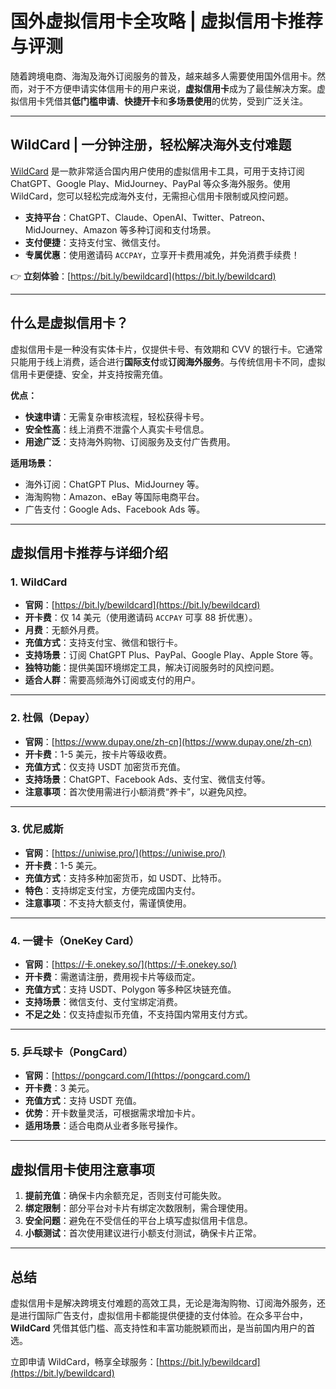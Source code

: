 # 国外虚拟信用卡全攻略 | 虚拟信用卡推荐与评测

随着跨境电商、海淘及海外订阅服务的普及，越来越多人需要使用国外信用卡。然而，对于不方便申请实体信用卡的用户来说，**虚拟信用卡**成为了最佳解决方案。虚拟信用卡凭借其**低门槛申请**、**快捷开卡**和**多场景使用**的优势，受到广泛关注。

---

## **WildCard | 一分钟注册，轻松解决海外支付难题**
[WildCard](https://bit.ly/bewildcard) 是一款非常适合国内用户使用的虚拟信用卡工具，可用于支持订阅 ChatGPT、Google Play、MidJourney、PayPal 等众多海外服务。使用 WildCard，您可以轻松完成海外支付，无需担心信用卡限制或风控问题。

- **支持平台**：ChatGPT、Claude、OpenAI、Twitter、Patreon、MidJourney、Amazon 等多种订阅和支付场景。
- **支付便捷**：支持支付宝、微信支付。
- **专属优惠**：使用邀请码 `ACCPAY`，立享开卡费用减免，并免消费手续费！

👉 **立刻体验**：[https://bit.ly/bewildcard](https://bit.ly/bewildcard)

---

## **什么是虚拟信用卡？**
虚拟信用卡是一种没有实体卡片，仅提供卡号、有效期和 CVV 的银行卡。它通常只能用于线上消费，适合进行**国际支付**或**订阅海外服务**。与传统信用卡不同，虚拟信用卡更便捷、安全，并支持按需充值。

**优点：**
- **快速申请**：无需复杂审核流程，轻松获得卡号。
- **安全性高**：线上消费不泄露个人真实卡号信息。
- **用途广泛**：支持海外购物、订阅服务及支付广告费用。

**适用场景：**
- 海外订阅：ChatGPT Plus、MidJourney 等。
- 海淘购物：Amazon、eBay 等国际电商平台。
- 广告支付：Google Ads、Facebook Ads 等。

---

## **虚拟信用卡推荐与详细介绍**

### 1. **WildCard**
- **官网**：[https://bit.ly/bewildcard](https://bit.ly/bewildcard)
- **开卡费**：仅 14 美元（使用邀请码 `ACCPAY` 可享 88 折优惠）。
- **月费**：无额外月费。
- **充值方式**：支持支付宝、微信和银行卡。
- **支持场景**：订阅 ChatGPT Plus、PayPal、Google Play、Apple Store 等。
- **独特功能**：提供美国环境绑定工具，解决订阅服务时的风控问题。
- **适合人群**：需要高频海外订阅或支付的用户。

---

### 2. **杜佩（Depay）**
- **官网**：[https://www.dupay.one/zh-cn](https://www.dupay.one/zh-cn)
- **开卡费**：1-5 美元，按卡片等级收费。
- **充值方式**：仅支持 USDT 加密货币充值。
- **支持场景**：ChatGPT、Facebook Ads、支付宝、微信支付等。
- **注意事项**：首次使用需进行小额消费“养卡”，以避免风控。

---

### 3. **优尼威斯**
- **官网**：[https://uniwise.pro/](https://uniwise.pro/)
- **开卡费**：1-5 美元。
- **充值方式**：支持多种加密货币，如 USDT、比特币。
- **特色**：支持绑定支付宝，方便完成国内支付。
- **注意事项**：不支持大额支付，需谨慎使用。

---

### 4. **一键卡（OneKey Card）**
- **官网**：[https://卡.onekey.so/](https://卡.onekey.so/)
- **开卡费**：需邀请注册，费用视卡片等级而定。
- **充值方式**：支持 USDT、Polygon 等多种区块链充值。
- **支持场景**：微信支付、支付宝绑定消费。
- **不足之处**：仅支持虚拟币充值，不支持国内常用支付方式。

---

### 5. **乒乓球卡（PongCard）**
- **官网**：[https://pongcard.com/](https://pongcard.com/)
- **开卡费**：3 美元。
- **充值方式**：支持 USDT 充值。
- **优势**：开卡数量灵活，可根据需求增加卡片。
- **适用场景**：适合电商从业者多账号操作。

---

## **虚拟信用卡使用注意事项**

1. **提前充值**：确保卡内余额充足，否则支付可能失败。
2. **绑定限制**：部分平台对卡片有绑定次数限制，需合理使用。
3. **安全问题**：避免在不受信任的平台上填写虚拟信用卡信息。
4. **小额测试**：首次使用建议进行小额支付测试，确保卡片正常。

---

## **总结**

虚拟信用卡是解决跨境支付难题的高效工具，无论是海淘购物、订阅海外服务，还是进行国际广告支付，虚拟信用卡都能提供便捷的支付体验。在众多平台中，**WildCard** 凭借其低门槛、高支持性和丰富功能脱颖而出，是当前国内用户的首选。

立即申请 WildCard，畅享全球服务：[https://bit.ly/bewildcard](https://bit.ly/bewildcard)

